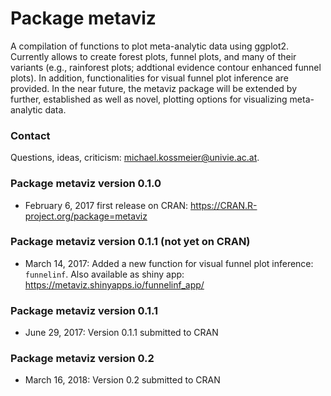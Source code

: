 
<!-- README.md is generated from README.Rmd. Please edit that file -->
Package **metaviz**
===================

A compilation of functions to plot meta-analytic data using ggplot2. Currently allows to create forest plots, funnel plots, and many of their variants (e.g., rainforest plots; addtional evidence contour enhanced funnel plots). In addition, functionalities for visual funnel plot inference are provided. In the near future, the metaviz package will be extended by further, established as well as novel, plotting options for visualizing meta-analytic data.

### Contact

Questions, ideas, criticism: <michael.kossmeier@univie.ac.at>.

### Package **metaviz** version 0.1.0

-   February 6, 2017 first release on CRAN: <https://CRAN.R-project.org/package=metaviz>

### Package **metaviz** version 0.1.1 (not yet on CRAN)

-   March 14, 2017: Added a new function for visual funnel plot inference: `funnelinf`. Also available as shiny app: <https://metaviz.shinyapps.io/funnelinf_app/>

### Package **metaviz** version 0.1.1

-   June 29, 2017: Version 0.1.1 submitted to CRAN

### Package **metaviz** version 0.2

-   March 16, 2018: Version 0.2 submitted to CRAN
